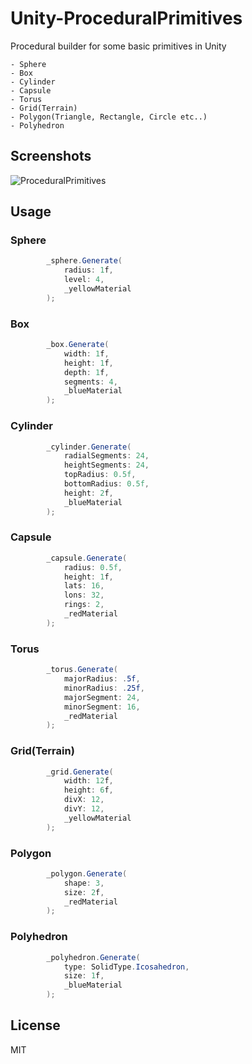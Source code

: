 # Unity-ProceduralPrimitives

Procedural builder for some basic primitives in Unity

```
- Sphere
- Box
- Cylinder
- Capsule
- Torus
- Grid(Terrain)
- Polygon(Triangle, Rectangle, Circle etc..)
- Polyhedron
```

## Screenshots
![ProceduralPrimitives](https://user-images.githubusercontent.com/21966381/130729540-6274618b-7bdd-4307-b8c7-af1184158cef.png)

## Usage

### Sphere
```cs
        _sphere.Generate(
            radius: 1f,
            level: 4,
            _yellowMaterial
        );
```
### Box
```cs
        _box.Generate(
            width: 1f,
            height: 1f,
            depth: 1f,
            segments: 4, 
            _blueMaterial
        );
```

### Cylinder
```cs
        _cylinder.Generate(
            radialSegments: 24,
            heightSegments: 24,
            topRadius: 0.5f,
            bottomRadius: 0.5f,
            height: 2f,
            _blueMaterial
        );
```

### Capsule
```cs
        _capsule.Generate(
            radius: 0.5f,
            height: 1f,
            lats: 16,
            lons: 32,
            rings: 2,
            _redMaterial
        );
```

### Torus
```cs
        _torus.Generate(
            majorRadius: .5f,
            minorRadius: .25f,
            majorSegment: 24,
            minorSegment: 16,
            _redMaterial
        );
```

### Grid(Terrain)
```cs
        _grid.Generate(
            width: 12f,
            height: 6f,
            divX: 12,
            divY: 12,
            _yellowMaterial
        );
```

### Polygon

```cs
        _polygon.Generate(
            shape: 3,
            size: 2f,
            _redMaterial
        );
```

### Polyhedron
```cs
        _polyhedron.Generate(
            type: SolidType.Icosahedron,
            size: 1f,
            _blueMaterial
        );
```

## License

MIT